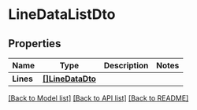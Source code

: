 # LineDataListDto

## Properties

Name | Type | Description | Notes
------------ | ------------- | ------------- | -------------
**Lines** | [**[]LineDataDto**](LineDataDTO.md) |  | 

[[Back to Model list]](../README.md#documentation-for-models) [[Back to API list]](../README.md#documentation-for-api-endpoints) [[Back to README]](../README.md)


